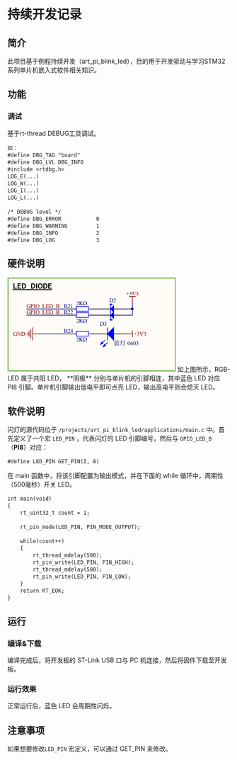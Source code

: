 # 持续开发记录

## 简介

此项目基于例程持续开发（art_pi_blink_led），目的用于开发驱动与学习STM32系列单片机嵌入式软件相关知识。

## 功能

### 调试

基于rt-thread	DEBUG工具调试。

```
如：
#define DBG_TAG "board"
#define DBG_LVL DBG_INFO
#include <rtdbg.h>
LOG_E(...)
LOG_W(...)
LOG_I(...)
LOG_L(...)

/* DEBUG level */
#define DBG_ERROR           0
#define DBG_WARNING         1
#define DBG_INFO            2
#define DBG_LOG             3
```



## 硬件说明
<img src="./figures/blink_pcb.png" alt="LED 连接单片机引脚" style="zoom: 50%;" />
如上图所示，RGB-LED 属于共阳 LED， **阴极** 分别与单片机的引脚相连，其中蓝色 LED 对应 PI8 引脚。单片机引脚输出低电平即可点亮 LED，输出高电平则会熄灭 LED。

## 软件说明

闪灯的源代码位于 `/projects/art_pi_blink_led/applications/main.c` 中。首先定义了一个宏 `LED_PIN` ，代表闪灯的 LED 引脚编号，然后与 `GPIO_LED_B`（**PI8**）对应：

```
#define LED_PIN GET_PIN(I, 8)
```

在 main 函数中，将该引脚配置为输出模式，并在下面的 while 循环中，周期性（500毫秒）开关 LED。

```
int main(void)
{
    rt_uint32_t count = 1;

    rt_pin_mode(LED_PIN, PIN_MODE_OUTPUT);

    while(count++)
    {
        rt_thread_mdelay(500);
        rt_pin_write(LED_PIN, PIN_HIGH);
        rt_thread_mdelay(500);
        rt_pin_write(LED_PIN, PIN_LOW);
    }
    return RT_EOK;
}
```



## 运行
### 编译&下载

编译完成后，将开发板的 ST-Link USB 口与 PC 机连接，然后将固件下载至开发板。

### 运行效果

正常运行后，蓝色 LED 会周期性闪烁。

## 注意事项

如果想要修改`LED_PIN` 宏定义，可以通过 GET_PIN 来修改。

